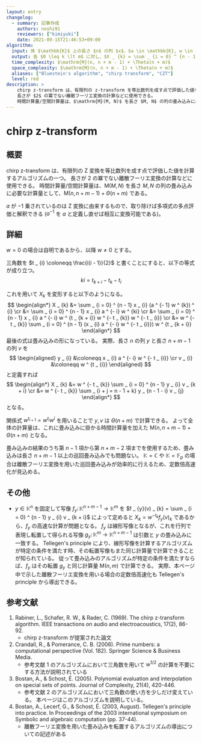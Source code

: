 ```yaml
---
layout: entry
changelog:
  - summary: 記事作成
    authors: noshi91
    reviewers: ["kimiyuki"]
    date: 2021-09-15T21:46:53+09:00
algorithm:
  input: 体 $\mathbb{K}$ 上の長さ $n$ の列 $x$、$a \in \mathbb{K}, w \in \mathbb{K}$、整数 $m$
  output: 各 $0 \leq k \lt m$ に対し、$X _ {k} = \sum _ {i = 0} ^ {n - 1} x _ {i} (a ^ {- 1} w ^ {k}) ^ {i}$
  time_complexity: $\mathrm{M}(n, n + m - 1) + \Theta(n + m)$
  space_complexity: $\mathrm{M}(n, n + m - 1) + \Theta(n + m)$
  aliases: ["Bluestein's algorithm", "chirp transform", "CZT"]
  level: red
description: >
    chirp z-transform は、有限列の z-transform を等比数列を成す点で評価した値を計算するアルゴリズムの一つ。
    長さが $2$ の冪でない離散フーリエ変換の計算などに使用できる。
    時間計算量/空間計算量は、$\mathrm{M}(M, N)$ を長さ $M, N$ の列の畳み込みに必要な計算量として、$\mathrm{M}(n, n + m - 1) + \Theta(n + m)$ である。
---
```


# chirp z-transform

## 概要

chirp z-transform は、有限列の Z 変換を等比数列を成す点で評価した値を計算するアルゴリズムの一つ。
長さが $2$ の冪でない離散フーリエ変換の計算などに使用できる。
時間計算量/空間計算量は、$\mathrm{M}(M, N)$ を長さ $M, N$ の列の畳み込みに必要な計算量として、$\mathrm{M}(n, n + m - 1) + \Theta(n + m)$ である。

$a$ が $- 1$ 乗されているのは Z 変換に由来するもので、取り除けば多項式の多点評価と解釈できる ($a ^ {- 1}$ を $a$ と定義し直せば相互に変換可能である)。

## 詳細

$w = 0$ の場合は自明であるから、以降 $w \neq 0$ とする。

三角数を $t _ {i} \coloneqq \frac{i(i - 1)}{2}$ と書くことにすると、以下の等式が成り立つ。
$$
  ki = t _ {k + i} - t _ {k} - t _ {i}
$$

これを用いて $X _ {k}$ を変形すると以下のようになる。
$$ \begin{align*}
  X _ {k}
  &= \sum _ {i = 0} ^ {n - 1} x _ {i} (a ^ {- 1} w ^ {k}) ^ {i} \cr
  &= \sum _ {i = 0} ^ {n - 1} x _ {i} a ^ {- i} w ^ {ki} \cr
  &= \sum _ {i = 0} ^ {n - 1} x _ {i} a ^ {- i} w ^ {t _ {k + i}} w ^ {- t _ {k}} w ^ {- t _ {i}} \cr
  &= w ^ {- t _ {k}} \sum _ {i = 0} ^ {n - 1} (x _ {i} a ^ {- i} w ^ {- t _ {i}}) w ^ {t _ {k + i}}
\end{align*} $$
最後の式は畳み込みの形になっている。
実際、長さ $n$ の列 $y$ と長さ $n + m - 1$ の列 $v$ を
$$ \begin{aligned}
  y _ {i} &\coloneqq x _ {i} a ^ {- i} w ^ {- t _ {i}} \cr
  v _ {i} &\coloneqq w ^ {t _ {i}}
\end{aligned} $$
と定義すれば
$$ \begin{align*}
  X _ {k}
  &= w ^ {- t _ {k}} \sum _ {i = 0} ^ {n - 1} y _ {i} v _ {k + i} \cr
  &= w ^ {- t _ {k}} \sum _ {i + j = n - 1 + k} y _ {n - 1 - i} v _ {j}
\end{align*} $$
となる。

関係式 $w ^ {t _ {i + 1}} = w ^ {t _ {i}} w ^ {i}$ を用いることで $y, v$ は $\Theta(n + m)$ で計算できる。
よって全体の計算量は、これに畳み込みに掛かる時間計算量を加えた $\mathrm{M}(n, n + m - 1) + \Theta(n + m)$ となる。

畳み込みの結果のうち第 $n - 1$ 項から第 $n + m - 2$ 項までを使用するため、畳み込みは長さ $n + m - 1$ 以上の巡回畳み込みでも問題ない。
$\mathbb{K} = \mathbb{C}$ や $\mathbb{K} = \mathbb{F} _ {p}$ の場合は離散フーリエ変換を用いた巡回畳み込みが効率的に行えるため、定数倍高速化が見込める。

## その他

-   $y \in \mathbb{K} ^ {n}$ を固定して写像 $f _ {y} \colon \mathbb{K} ^ {n + m - 1} \to \mathbb{K} ^ {m}$ を $f _ {y}(v) _ {k} = \sum _ {i = 0} ^ {n - 1} y _ {i} v _ {k + i}$ によって定めると $X _ {k} = w ^ {- t _ {k}} f _ {y}(v) _ {k}$ であるから、$f _ {y}$ の高速な計算が問題となる。
    $f _ {y}$ は線形写像となるが、これを行列で表現し転置して得られる写像 $g _ {y} \colon \mathbb{K} ^ {m} \to \mathbb{K} ^ {n + m - 1}$ は引数と $y$ の畳み込みに一致する。
    Tellegen's principle により、線形写像を計算するアルゴリズムが特定の条件を満たす時、その転置写像もまた同じ計算量で計算できることが知られている。
    従って畳み込みのアルゴリズムが特定の条件を満たすならば、$f _ {y}$ はその転置 $g _ {y}$ と同じ計算量 $\mathrm{M}(n, m)$ で計算できる。
    実際、本ページ中で示した離散フーリエ変換を用いる場合の定数倍高速化も Tellegen's principle から導出できる。

## 参考文献

1.  Rabiner, L., Schafer, R. W., & Rader, C. (1969). The chirp z-transform algorithm. IEEE transactions on audio and electroacoustics, 17(2), 86-92.
    -   chirp z-transform が提案された論文
1.  Crandall, R., & Pomerance, C. B. (2006). Prime numbers: a computational perspective (Vol. 182). Springer Science & Business Media.
    -   参考文献 1 のアルゴリズムにおいて三角数を用いて $w ^ {1 / 2}$ の計算を不要にする方法が説明されている
1.  Bostan, A., & Schost, É. (2005). Polynomial evaluation and interpolation on special sets of points. Journal of Complexity, 21(4), 420-446.
    -   参考文献 2 のアルゴリズムにおいて三角数の使い方を少しだけ変えている。
        本ページはこのアルゴリズムを説明している。
1.  Bostan, A., Lecerf, G., & Schost, É. (2003, August). Tellegen's principle into practice. In Proceedings of the 2003 international symposium on Symbolic and algebraic computation (pp. 37-44).
    -   離散フーリエ変換を用いた畳み込みを転置するアルゴリズムの導出についての記述がある

